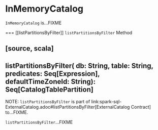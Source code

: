 # InMemoryCatalog

`InMemoryCatalog` is...FIXME

=== [[listPartitionsByFilter]] `listPartitionsByFilter` Method

[source, scala]
----
listPartitionsByFilter(
  db: String,
  table: String,
  predicates: Seq[Expression],
  defaultTimeZoneId: String): Seq[CatalogTablePartition]
----

NOTE: `listPartitionsByFilter` is part of link:spark-sql-ExternalCatalog.adoc#listPartitionsByFilter[ExternalCatalog Contract] to...FIXME.

`listPartitionsByFilter`...FIXME

